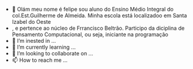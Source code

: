- 👋  Olám meu nome é felipe sou aluno do Ensino Médio Integral do col.Est.Guilherme de Almeida. Minha escola está localizadoo em Santa Izabel do Oeste
- , e pertence ao núcleo de Frrancisco Beltrão. Participo da diciplina de Pensamento Computacional, ou seja, iniciante na programação
- 👀 I’m inested in ...
- 🌱 I’m currently learning ...
- 💞️ I’m looking to collaborate on ...
- 📫 How to reach me ...

<!---
felipefassbinder/felipefassbinder is a ✨ special ✨ repository because its `README.md` (this file) appears on your GitHub profile.
You can click the Preview link to take a look at your changes.
--->
